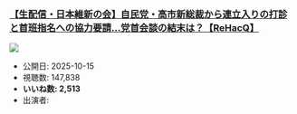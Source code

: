 ### [【生配信・日本維新の会】自民党・高市新総裁から連立入りの打診と首班指名への協力要請...党首会談の結末は？【ReHacQ】](https://www.youtube.com/watch?v=7wlezJQR2c0)
[![](https://img.youtube.com/vi/7wlezJQR2c0/sddefault.jpg)](https://www.youtube.com/watch?v=7wlezJQR2c0)
-   公開日: 2025-10-15
-   視聴数: 147,838
-   **いいね数: 2,513**
-   出演者: 
